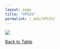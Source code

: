 ```yaml
---
layout: page
title: "VPS35"
permalink: /_mds/VPS35/
---
```


![](../../algns0/5HSAA118436_aln_report.png?raw=true)

[Back to Table](../../display)